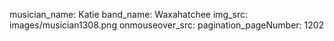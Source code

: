 musician_name: Katie
band_name: Waxahatchee
img_src: images/musician1308.png
onmouseover_src: 
pagination_pageNumber: 1202
